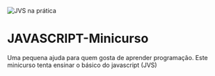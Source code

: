 ![JVS na prática](https://bairesdev.mo.cloudinary.net/blog/2023/08/What-Is-JavaScript-Used-For.jpg?tx=w_1024,q_auto)

# JAVASCRIPT-Minicurso
Uma pequena ajuda para quem gosta de aprender programação. Este minicurso tenta ensinar o básico do javascript (JVS)


